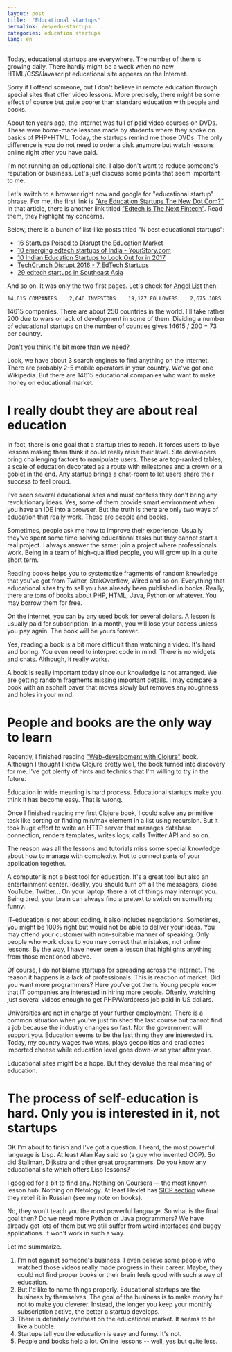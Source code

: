 ```yaml
---
layout: post
title:  "Educational startups"
permalink: /en/edu-startups
categories: education startups
lang: en
---
```


Today, educational startups are everywhere. The number of them is growing
daily. There hardly might be a week when no new HTML/CSS/Javascript educational
site appears on the Internet.

Sorry if I offend someone, but I don't believe in remote education through
special sites that offer video lessons. More precisely, there might be some
effect of course but quite poorer than standard education with people and books.

About ten years ago, the Internet was full of paid video courses on DVDs. These
were home-made lessons made by students where they spoke on basics of
PHP+HTML. Today, the startups remind me those DVDs. The only difference is you
do not need to order a disk anymore but watch lessons online right after you
have paid.

I'm not running an educational site. I also don't want to reduce someone's
reputation or business. Let's just discuss some points that seem important to
me.

[new-dot-com]: https://www.forbes.com/sites/rodberger/2017/01/19/are-education-start-ups-the-new-dot-com/#35bdf8f01029
[fintech]: https://techcrunch.com/2016/08/13/edtech-is-the-next-fintech/

Let's switch to a browser right now and google for "educational startup"
phrase. For me, the first link
is ["Are Education Startups The New Dot Com?"][new-dot-com] In that article,
there is another link titled ["Edtech Is The Next Fintech"][fintech]. Read them,
they highlight my concerns.

Below, there is a bunch of list-like posts titled "N best educational startups":

- [16 Startups Poised to Disrupt the Education Market](https://www.inc.com/ilan-mochari/16-startups-that-will-disrupt-the-education-market.html)
- [10 emerging edtech startups of India - YourStory.com](https://yourstory.com/2016/07/edtech-startup-competition-startedu-finalists/)
- [10 Indian Education Startups to Look Out for in 2017](www.iamwire.com/2017/01/10-indian-education-startups-2017/148036)
- [TechCrunch Disrupt 2016 - 7 EdTech Startups](https://www.goodcall.com/news/techcrunch-disrupt-2016-7-edtech-startups-changing-education-industry-06688)
- [29 edtech startups in Southeast Asia](https://www.techinasia.com/26-edtech-startups-southeast-asia)

And so on. It was only the two first pages. Let's check
for [Angel List](https://angel.co/education) then:

~~~
14,615 COMPANIES    2,646 INVESTORS    19,127 FOLLOWERS    2,675 JOBS
~~~

14615 companies. There are about 250 countries in the world. I'll take rather
200 due to wars or lack of development in some of them. Dividing a number of
educational startups on the number of counties gives 14615 / 200 = 73 per
country.

Don't you think it's bit more than we need?

Look, we have about 3 search engines to find anything on the Internet. There are
probably 2-5 mobile operators in your country. We've got one Wikipedia. But
there are 14615 educational companies who want to make money on educational
market.

# I really doubt they are about real education

In fact, there is one goal that a startup tries to reach. It forces users to bye
lessons making them think it could really raise their level. Site developers
bring challenging factors to manipulate users. These are top-ranked tables, a
scale of education decorated as a route with milestones and a crown or a goblet
in the end. Any startup brings a chat-room to let users share their success to
feel proud.

I've seen several educational sites and must confess they don't bring any
revolutionary ideas. Yes, some of them provide smart environment when you have
an IDE into a browser. But the truth is there are only two ways of education
that really work. These are people and books.

Sometimes, people ask me how to improve their experience. Usually they've spent
some time solving educational tasks but they cannot start a real project. I
always answer the same: join a project where professionals work. Being in a team
of high-qualified people, you will grow up in a quite short term.

Reading books helps you to systematize fragments of random knowledge that you've
got from Twitter, StakOverflow, Wired and so on. Everything that educational
sites try to sell you has already been published in books. Really, there are
tons of books about PHP, HTML, Java, Python or whatever. You may borrow them for
free.

On the internet, you can by any used book for several dollars. A lesson is
usually paid for subscription. In a month, you will lose your access unless you
pay again. The book will be yours forever.

Yes, reading a book is a bit more difficult than watching a video. It's hard and
boring. You even need to interpret code in mind. There is no widgets and chats.
Although, it really works.

A book is really important today since our knowledge is not arranged. We are
getting random fragments missing important details. I may compare a book with an
asphalt paver that moves slowly but removes any roughness and holes in your
mind.

# People and books are the only way to learn

[web-dev-clojure]: https://pragprog.com/book/dswdcloj2/web-development-with-clojure-second-edition

Recently, I finished reading ["Web-development with Clojure"][web-dev-clojure]
book. Although I thought I knew Clojure pretty well, the book turned into
discovery for me. I've got plenty of hints and technics that I'm willing to try
in the future.

Education in wide meaning is hard process. Educational startups make you think
it has become easy. That is wrong.

Once I finished reading my first Clojure book, I could solve any primitive task
like sorting or finding min/max element in a list using recursion. But it took
huge effort to write an HTTP server that manages database connection, renders
templates, writes logs, calls Twitter API and so on.

The reason was all the lessons and tutorials miss some special knowledge about
how to manage with complexity. Hot to connect parts of your application
together.

A computer is not a best tool for education. It's a great tool but also an
entertainment center. Ideally, you should turn off all the messagers, close
YouTube, Twitter... On your laptop, there a lot of things may interrupt
you. Being tired, your brain can always find a pretext to switch on something
funny.

IT-education is not about coding, it also includes negotiations. Sometimes, you
might be 100% right but would not be able to deliver your ideas. You may offend
your customer with non-suitable manner of speaking. Only people who work close
to you may correct that mistakes, not online lessons. By the way, I have never
seen a lesson that highlights anything from those mentioned above.

Of course, I do not blame startups for spreading across the Internet. The reason
it happens is a lack of professionals. This is reaction of market. Did you want
more programmers? Here you've got them. Young people know that IT companies are
interested in hiring more people. Oftenly, watching just several videos enough
to get PHP/Wordpress job paid in US dollars.

Universities are not in charge of your further employment. There is a common
situation when you've just finished the last course but cannot find a job
because the industry changes so fast. Nor the government will support
you. Education seems to be the last thing they are interested in. Today, my
country wages two wars, plays geopolitics and eradicates imported cheese while
education level goes down-wise year after year.

Educational sites might be a hope. But they devalue the real meaning of
education.

# The process of self-education is hard. Only you is interested in it, not startups

OK I'm about to finish and I've got a question. I heard, the most powerful
language is Lisp. At least Alan Kay said so (a guy who invented OOP). So did
Stallman, Dijkstra and other great programmers. Do you know any educational site
which offers Lisp lessons?

[hexlet]: https://ru.hexlet.io/courses/sicp

I googled for a bit to find any. Nothing on Coursera -- the most known lesson
hub. Nothing on Netology. At least Hexlet has [SICP section][hexlet] where they
retell it in Russian (see my note on books).

No, they won't teach you the most powerful language. So what is the final goal
then?  Do we need more Python or Java programmers? We have already got lots of
them but we still suffer from weird interfaces and buggy applications. It won't
work in such a way.

Let me summarize.

1. I'm not against someone's business. I even believe some people who watched
   those videos really made progress in their career. Maybe, they could not find
   proper books or their brain feels good with such a way of education.
2. But I'd like to name things properly. Educational startups are the business
   by themselves. The goal of the business is to make money but not to make you
   cleverer. Instead, the longer you keep your monthly subscription active, the
   better a startup develops.
3. There is definitely overheat on the educational market. It seems to be like a
   bubble.
4. Startups tell you the education is easy and funny. It's not.
5. People and books help a lot. Online lessons -- well, yes but quite less.
